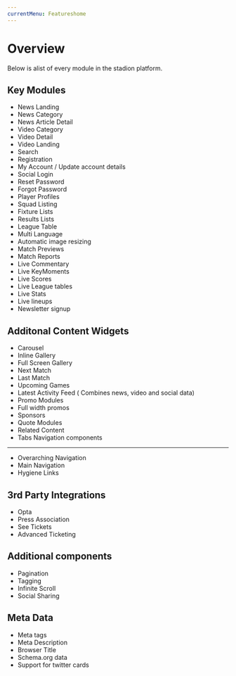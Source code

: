 ```yaml
---
currentMenu: Featureshome
---
```


Overview
============

Below is alist of every module in the stadion platform.

Key Modules
-------------

* News Landing
* News Category
* News Article Detail
* Video Category
* Video Detail
* Video Landing
* Search
* Registration
* My Account / Update account details
* Social Login
* Reset Password
* Forgot Password
* Player Profiles
* Squad Listing
* Fixture Lists
* Results Lists
* League Table
* Multi Language
* Automatic image resizing
* Match Previews
* Match Reports
* Live Commentary
* Live KeyMoments
* Live Scores
* Live League tables
* Live Stats
* Live lineups
* Newsletter signup

Additonal Content Widgets
-------------
* Carousel
* Inline Gallery
* Full Screen Gallery
* Next Match
* Last Match
* Upcoming Games
* Latest Activity Feed ( Combines news, video and social data)
* Promo Modules
* Full width promos
* Sponsors
* Quote Modules
* Related Content
* Tabs
Navigation components
-------------
* Overarching Navigation
* Main Navigation
* Hygiene Links

3rd Party Integrations
-------------
* Opta
* Press Association 
* See Tickets
* Advanced Ticketing

Additional components
-------------

* Pagination
* Tagging
* Infinite Scroll
* Social Sharing


Meta Data
-------------
* Meta tags
* Meta Description
* Browser Title
* Schema.org data
* Support for twitter cards